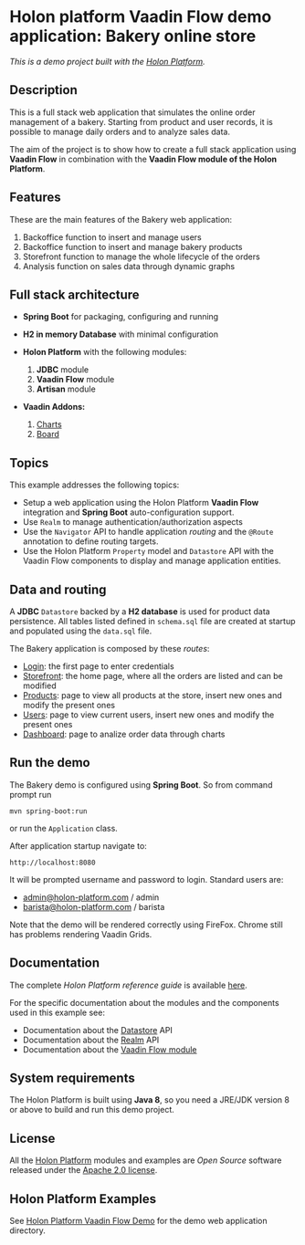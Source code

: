 # Holon platform Vaadin Flow demo application: Bakery online store

_This is a demo project built with the [Holon Platform](https://holon-platform.com)._

## Description

This is a full stack web application that simulates the online order management of a bakery. Starting from product and user records, it is possible to manage daily orders and to analyze sales data.

The aim of the project is to show how to create a full stack application using __Vaadin Flow__ in combination with the __Vaadin Flow module of the Holon Platform__.

## Features
These are the main features of the Bakery web application:
1. Backoffice function to insert and manage users
2. Backoffice function to insert and manage bakery products
3. Storefront function to manage the whole lifecycle of the orders
4. Analysis function on sales data through dynamic graphs

## Full stack architecture

* __Spring Boot__ for packaging, configuring and running

* __H2 in memory Database__ with minimal configuration

* __Holon Platform__ with the following modules: 
  1. __JDBC__ module
  2. __Vaadin Flow__ module
  3. __Artisan__ module

* __Vaadin Addons:__
  1. [Charts](https://vaadin.com/components/vaadin-charts)
  2. [Board](https://vaadin.com/components/vaadin-board)

## Topics

This example addresses the following topics:

* Setup a web application using the Holon Platform __Vaadin Flow__ integration and __Spring Boot__ auto-configuration support.
* Use `Realm` to manage authentication/authorization aspects
* Use the `Navigator` API to handle application _routing_ and the `@Route` annotation to define routing targets. 
* Use the Holon Platform `Property` model and `Datastore` API with the Vaadin Flow components to display and manage application entities.

## Data and routing

A __JDBC__ `Datastore` backed by a __H2 database__ is used for product data persistence. All tables listed defined in `schema.sql` file are created at startup and populated using the `data.sql` file.

The Bakery application is composed by these _routes_:

* [Login](src/main/java/com/holonplatform/example/ui/vaadin/app/routes/Login.java): the first page to enter credentials
* [Storefront](src/main/java/com/holonplatform/example/ui/vaadin/app/routes/Storefront.java): the home page, where all the orders are listed and can be modified 
* [Products](src/main/java/com/holonplatform/example/ui/vaadin/app/routes/Products.java): page to view all products at the store, insert new ones and modify the present ones
* [Users](src/main/java/com/holonplatform/example/ui/vaadin/app/routes/Users.java): page to view current users, insert new ones and modify the present ones
* [Dashboard](src/main/java/com/holonplatform/example/ui/vaadin/app/routes/Dashboard.java): page to analize order data through charts

## Run the demo

The Bakery demo is configured using __Spring Boot__. So from command prompt run 

`mvn spring-boot:run`

or run the `Application` class.

After application startup navigate to:

`http://localhost:8080`

It will be prompted username and password to login. Standard users are:
* admin@holon-platform.com / admin
* barista@holon-platform.com / barista

Note that the demo will be rendered correctly using FireFox. Chrome still has problems rendering Vaadin Grids.

## Documentation

The complete _Holon Platform reference guide_ is available [here](https://docs.holon-platform.com/current/reference).

For the specific documentation about the modules and the components used in this example see:

* Documentation about the [Datastore](https://docs.holon-platform.com/current/reference/holon-core.html#Datastore)  API
* Documentation about the [Realm](https://docs.holon-platform.com/current/reference/holon-core.html#Realm)  API
* Documentation about the [Vaadin Flow module](https://docs.holon-platform.com/current/reference/holon-vaadin-flow.html)

## System requirements

The Holon Platform is built using __Java 8__, so you need a JRE/JDK version 8 or above to build and run this demo project.

## License

All the [Holon Platform](https://holon-platform.com) modules and examples are _Open Source_ software released under the [Apache 2.0 license](LICENSE.md).

## Holon Platform Examples

See [Holon Platform Vaadin Flow Demo](https://github.com/holon-platform/holon-vaadin-flow-demo) for the demo web application directory.
